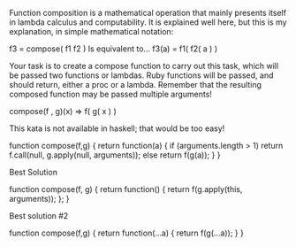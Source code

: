 Function composition is a mathematical operation that mainly presents itself in lambda calculus and computability. It is explained well here, but this is my explanation, in simple mathematical notation:

f3 = compose( f1 f2 )
   Is equivalent to...
f3(a) = f1( f2( a ) )

Your task is to create a compose function to carry out this task, which will be passed two functions or lambdas. Ruby functions will be passed, and should return, either a proc or a lambda. Remember that the resulting composed function may be passed multiple arguments!

compose(f , g)(x)
=> f( g( x ) )

This kata is not available in haskell; that would be too easy!

function compose(f,g) {
    return function(a) {
    if (arguments.length > 1)
      return f.call(null, g.apply(null, arguments));
    else
      return f(g(a));
  }
}

Best Solution

function compose(f, g) {
  return function() {
    return f(g.apply(this, arguments));
  };
}

Best solution #2

function compose(f,g) {
  return function(...a) {
    return f(g(...a));
  }
}

